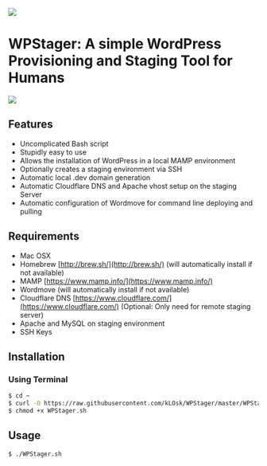 ![](http://i.imgur.com/KNVcUyG.png)

WPStager: A simple WordPress Provisioning and Staging Tool for Humans
=====================================================================

![](http://i.imgur.com/Wp5qQVR.gif)

## Features

- Uncomplicated Bash script
- Stupidly easy to use
- Allows the installation of WordPress in a local MAMP environment
- Optionally creates a staging environment via SSH
- Automatic local .dev domain generation
- Automatic Cloudflare DNS and Apache vhost setup on the staging Server
- Automatic configuration of Wordmove for command line deploying and pulling

## Requirements

- Mac OSX
- Homebrew [http://brew.sh/](http://brew.sh/) (will automatically install if not available)
- MAMP [https://www.mamp.info/](https://www.mamp.info/)
- Wordmove (will automatically install if not available)
- Cloudflare DNS [https://www.cloudflare.com/](https://www.cloudflare.com/) (Optional: Only need for remote staging server)
- Apache and MySQL on staging environment
- SSH Keys

## Installation

### Using Terminal

```bash
$ cd ~
$ curl -O https://raw.githubusercontent.com/kLOsk/WPStager/master/WPStager.sh
$ chmod +x WPStager.sh
```

## Usage

```bash
$ ./WPStager.sh
```
